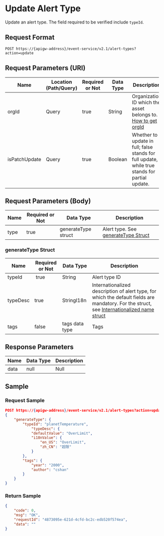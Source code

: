 # Update Alert Type

Update an alert type. The field required to be verified include `typeId`.

## Request Format

```
POST https://{apigw-address}/event-service/v2.1/alert-types?action=update
```

## Request Parameters (URI)

| Name | Location (Path/Query) | Required or Not | Data Type | Description |
|---------------|------------------|----------|-----------|--------------|
| orgId         | Query            | true     | String    | Organization ID which the asset belongs to. [How to get orgId](/docs/api/en/latest/api_faqs#how-to-get-organization-id-orgid-orgid) |
|isPatchUpdate|Query|true|Boolean|Whether to update in full; false stands for full update, while true stands for partial update.


## Request Parameters (Body)
| Name            | Required or Not | Data Type | Description |
|------|-----------------|-----------|-------------|
| type |   true  |  generateType struct   |  Alert type. See [generateType Struct](update_alert_type#generatetype-struct-generatetype) |



### generateType Struct <generatetype>

| Name | Required or Not | Data Type | Description                        |
|----------|--------------|--------------|-------------------------------------|
| typeId   |  true        | String       | Alert type ID|
| typeDesc | true         | StringI18n   | Internationalized description of alert type, for which the default fields are mandatory. For the struct, see [Internationalized name struct](/docs/api/en/latest/api_faqs.html#internationalized-name-struct)|
| tags     | false        | tags data type  | Tags                                |


## Response Parameters

| Name | Data Type     | Description          |
|-------|----------------|---------------------------|
| data |  null |  Null |



## Sample

### Request Sample

```json
POST https://{apigw-address}/event-service/v2.1/alert-types?action=update&orgId=1c499110e8800000&isPatchUpdate=false
{
	"generateType": {
		"typeId": "planetTemperature",
 	        "typeDesc": {
			"defaultValue": "OverLimit",
			"i18nValue": {
				"en_US": "OverLimit",
				"zh_CN": "超限"
			}
		},
		"tags": {
			"year": "2000",
			"author": "cshan"
		}
	}
}
```

### Return Sample

```json
{
	"code": 0,
	"msg": "OK",
	"requestId": "4873095e-621d-4cfd-bc2c-edb520f574ea",
	"data": ""
}
```
